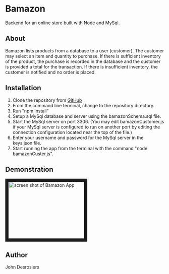 # Bamazon
Backend for an online store built with Node and MySql.

## About
Bamazon lists products from a database to a user (customer). The customer may select an item and quantity to purchase. If there is sufficient inventory of the product, the purchase is recorded in the database and the customer is provided a total for the transaction. If there is insufficient inventory, the customer is notified and no order is placed.

## Installation
1. Clone the repository from [GitHub](https://github.com/median-man/Bamazon)
2. From the command line terminal, change to the repository directory.
3. Run "npm install"
4. Setup a MySql database and server using the bamazonSchema.sql file.
5. Start the MySql server on port 3306. (You may edit bamazonCustomer.js if your MySql server is configured to run on another port by editing the connection configuration located near the top of the file.)
5. Enter your username and password for the MySql server in the keys.json file.
6. Start running the app from the terminal with the command "node bamazonCuster.js".

## Demonstration
<a href="http://www.youtube.com/watch?feature=player_embedded&v=oivuUEn2sls
" target="_blank"><img src="http://img.youtube.com/oivuUEn2sls/0.jpg" 
alt="screen shot of Bamazon App" width="240" height="180" border="10" /></a>

## Author
John Desrosiers
